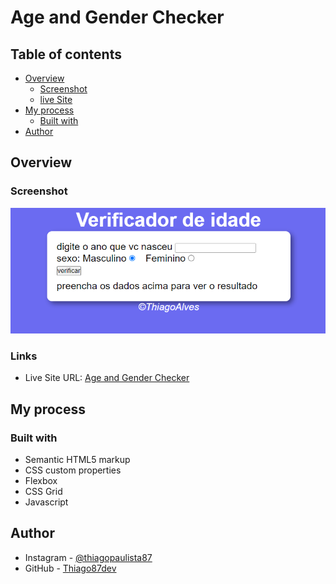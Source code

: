# Age and Gender Checker

## Table of contents

- [Overview](#overview)
  - [Screenshot](#screenshot)
  - [live Site](#links)
- [My process](#my-process)
  - [Built with](#built-with)
- [Author](#author)


## Overview

### Screenshot

![](./assets/Captura%20de%20tela%202023-05-05%20114152.png)

### Links

- Live Site URL: [Age and Gender Checker](https://thiago87dev.github.io/idade-homem-mulher/)

## My process

### Built with

- Semantic HTML5 markup
- CSS custom properties
- Flexbox
- CSS Grid
- Javascript

## Author

- Instagram - [@thiagopaulista87](https://www.instagram.com/thiagopaulista87/)
- GitHub - [Thiago87dev](https://github.com/Thiago87dev)

